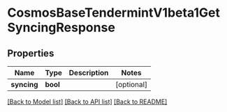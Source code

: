 # CosmosBaseTendermintV1beta1GetSyncingResponse

## Properties
Name | Type | Description | Notes
------------ | ------------- | ------------- | -------------
**syncing** | **bool** |  | [optional] 

[[Back to Model list]](../README.md#documentation-for-models) [[Back to API list]](../README.md#documentation-for-api-endpoints) [[Back to README]](../README.md)

